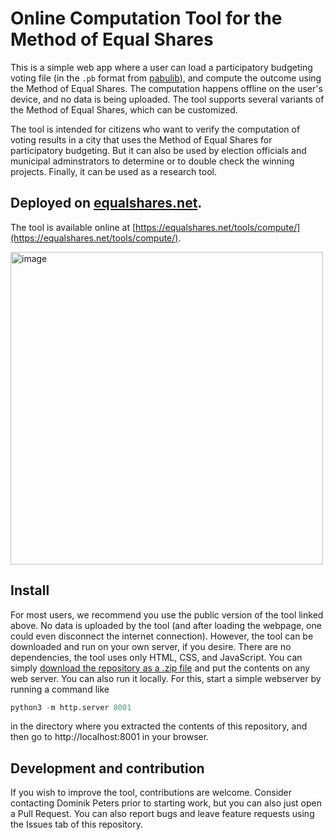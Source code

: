 # Online Computation Tool for the Method of Equal Shares

This is a simple web app where a user can load a participatory budgeting voting file (in the `.pb` format from [pabulib](http://pabulib.org/)), and compute the outcome using the Method of Equal Shares. The computation happens offline on the user's device, and no data is being uploaded. The tool supports several variants of the Method of Equal Shares, which can be customized. 

The tool is intended for citizens who want to verify the computation of voting results in a city that uses the Method of Equal Shares for participatory budgeting. But it can also be used by election officials and municipal adminstrators to determine or to double check the winning projects. Finally, it can be used as a research tool.

## Deployed on [equalshares.net](https://equalshares.net/tools/compute/).

The tool is available online at [https://equalshares.net/tools/compute/](https://equalshares.net/tools/compute/).

<a href="https://equalshares.net/tools/compute/">
<img width="500" alt="image" src="https://github.com/equalshares/equalshares-compute-tool/assets/3543224/29f36e75-c58d-4c5d-8681-372fb0a50234">
</a>

## Install

For most users, we recommend you use the public version of the tool linked above. No data is uploaded by the tool (and after loading the webpage, one could even disconnect the internet connection). However, the tool can be downloaded and run on your own server, if you desire. There are no dependencies, the tool uses only HTML, CSS, and JavaScript. You can simply [download the repository as a .zip file](https://github.com/equalshares/equalshares-compute-tool/archive/refs/heads/master.zip) and put the contents on any web server. You can also run it locally. For this, start a simple webserver by running a command like
```python
python3 -m http.server 8001
```
in the directory where you extracted the contents of this repository, and then go to http://localhost:8001 in your browser.

## Development and contribution

If you wish to improve the tool, contributions are welcome. Consider contacting Dominik Peters prior to starting work, but you can also just open a Pull Request. You can also report bugs and leave feature requests using the Issues tab of this repository.